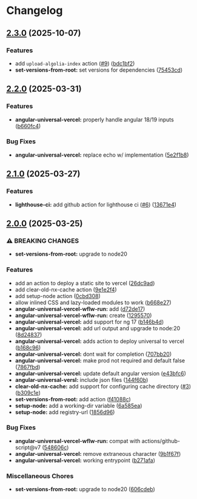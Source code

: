 # Changelog

## [2.3.0](https://github.com/graycoreio/github-actions/compare/v2.2.0...v2.3.0) (2025-10-07)


### Features

* add `upload-algolia-index` action ([#9](https://github.com/graycoreio/github-actions/issues/9)) ([bdc1bf2](https://github.com/graycoreio/github-actions/commit/bdc1bf21d449d5629f930793e3d11e3158098d6e))
* **set-versions-from-root:** set versions for dependencies ([75453cd](https://github.com/graycoreio/github-actions/commit/75453cdb5c238adb5a25ed2142a9fcda96dd9f59))

## [2.2.0](https://github.com/graycoreio/github-actions/compare/v2.1.0...v2.2.0) (2025-03-31)


### Features

* **angular-universal-vercel:** properly handle angular 18/19 inputs ([b660fc4](https://github.com/graycoreio/github-actions/commit/b660fc498f63ae32398350903cf22bc218fdb70a))


### Bug Fixes

* **angular-universal-vercel:** replace echo w/ implementation ([5e2f1b8](https://github.com/graycoreio/github-actions/commit/5e2f1b89fe88b02bc563d28345ebd6d7c01cefda))

## [2.1.0](https://github.com/graycoreio/github-actions/compare/v2.0.0...v2.1.0) (2025-03-27)


### Features

* **lighthouse-ci:** add github action for lighthouse ci ([#6](https://github.com/graycoreio/github-actions/issues/6)) ([13671e4](https://github.com/graycoreio/github-actions/commit/13671e46c75d5cbc5810aae067b4765195c67bc1))

## [2.0.0](https://github.com/graycoreio/github-actions/compare/v1.0.0...v2.0.0) (2025-03-25)


### ⚠ BREAKING CHANGES

* **set-versions-from-root:** upgrade to node20

### Features

* add an action to deploy a static site to vercel ([26dc9ad](https://github.com/graycoreio/github-actions/commit/26dc9adc268c2f20243e975832757c1b278ac3f2))
* add clear-old-nx-cache action ([9e1e2f4](https://github.com/graycoreio/github-actions/commit/9e1e2f47d41f133a637f65cc85aa4610a033dd1e))
* add setup-node action ([0cbd308](https://github.com/graycoreio/github-actions/commit/0cbd308612548499d555e000eed87b3ab0f56e88))
* allow inlined CSS and lazy-loaded modules to work ([b668e27](https://github.com/graycoreio/github-actions/commit/b668e273c52addd8270709d8d4456e85ad2dd570))
* **angular-universal-vercel-wflw-run:** add ([d72de17](https://github.com/graycoreio/github-actions/commit/d72de1701bcb0ebcbba357c02cdbcc79a6d538d6))
* **angular-universal-vercel-wflw-run:** create ([1295570](https://github.com/graycoreio/github-actions/commit/129557013fe98723bda34249e05a4980bc339a4e))
* **angular-universal-vercel:** add support for ng 17 ([b146b4d](https://github.com/graycoreio/github-actions/commit/b146b4dcbd742f5beb1b3ccb616b625af75147d9))
* **angular-universal-vercel:** add url output and upgrade to node:20 ([8d24837](https://github.com/graycoreio/github-actions/commit/8d24837e7c6eb79b8bb77d8aadea76764f818156))
* **angular-universal-vercel:** adds action to deploy universal to vercel ([b168c96](https://github.com/graycoreio/github-actions/commit/b168c96adc32d37664a081d7dc1dc758d602902d))
* **angular-universal-vercel:** dont wait for completion ([707bb20](https://github.com/graycoreio/github-actions/commit/707bb2092fe32c7397add4c94324f58d0103a104))
* **angular-universal-vercel:** make prod not required and default false ([7867fbd](https://github.com/graycoreio/github-actions/commit/7867fbd1a4649804d19befaa930e493e6c52e233))
* **angular-universal-vercel:** update default angular version ([e43bfc6](https://github.com/graycoreio/github-actions/commit/e43bfc60c45cd9631ac629ca66dfd58a99f5c11f))
* **angular-universal-versl:** include json files ([144f60b](https://github.com/graycoreio/github-actions/commit/144f60b5b373bbf2480d5e0ef2d926fbf4141cd0))
* **clear-old-nx-cache:** add support for configuring cache directory ([#3](https://github.com/graycoreio/github-actions/issues/3)) ([b309c1e](https://github.com/graycoreio/github-actions/commit/b309c1ed906e0db391e45ff8462806f374a1bcf7))
* **set-versions-from-root:** add action ([f41088c](https://github.com/graycoreio/github-actions/commit/f41088cbbee654437dce1a5563f26ee3de008b81))
* **setup-node:** add a working-dir variable ([6a585ea](https://github.com/graycoreio/github-actions/commit/6a585ea6044fbbe2fc5c35f931af1820118fb89e))
* **setup-node:** add registry-url ([1856d96](https://github.com/graycoreio/github-actions/commit/1856d966558c5bb6ab49aa8211e8815d50553968))


### Bug Fixes

* **angular-universal-vercel-wflw-run:** compat with actions/github-script@v7 ([548606c](https://github.com/graycoreio/github-actions/commit/548606cdac5114f2e5c8a050a508cc61116d9a95))
* **angular-universal-vercel:** remove extraneous character ([9b1f67f](https://github.com/graycoreio/github-actions/commit/9b1f67f9d3af919a41f8c1e57415e391e88fddd2))
* **angular-universal-vercel:** working entrypoint ([b271afa](https://github.com/graycoreio/github-actions/commit/b271afaad7ff9078995d42d21ed8411d6760c048))


### Miscellaneous Chores

* **set-versions-from-root:** upgrade to node20 ([606cdeb](https://github.com/graycoreio/github-actions/commit/606cdeb904ee2b9b42110037cb0f1b0e6e9a956f))
